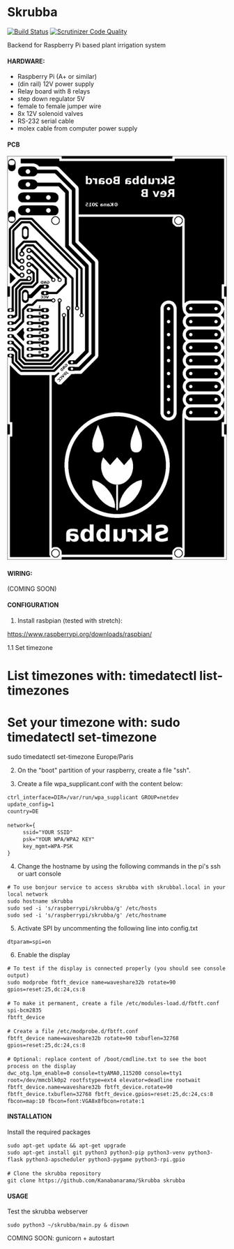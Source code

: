 # Skrubba

[![Build Status](https://scrutinizer-ci.com/g/Kanabanarama/Skrubba/badges/build.png?b=master)](https://scrutinizer-ci.com/g/Kanabanarama/Skrubba/build-status/master) [![Scrutinizer Code Quality](https://scrutinizer-ci.com/g/Kanabanarama/Skrubba/badges/quality-score.png?b=master)](https://scrutinizer-ci.com/g/Kanabanarama/Skrubba/?branch=master)

Backend for Raspberry Pi based plant irrigation system

#### HARDWARE:

- Raspberry Pi (A+ or similar)
- (din rail) 12V power supply
- Relay board with 8 relays
- step down regulator 5V
- female to female jumper wire
- 8x 12V solenoid valves
- RS-232 serial cable
- molex cable from computer power supply

#### PCB

![PCB](gfx/relaypcb01.png)

#### WIRING:

(COMING SOON)

#### CONFIGURATION

1. Install rasbpian (tested with stretch):

https://www.raspberrypi.org/downloads/raspbian/

1.1 Set timezone

# List timezones with: timedatectl list-timezones
# Set your timezone with: sudo timedatectl set-timezone <your timezone>
sudo timedatectl set-timezone Europe/Paris

2. On the "boot" partition of your raspberry, create a file "ssh".

3. Create a file wpa_supplicant.conf with the content below:

```
ctrl_interface=DIR=/var/run/wpa_supplicant GROUP=netdev
update_config=1
country=DE

network={
     ssid="YOUR SSID"
     psk="YOUR WPA/WPA2 KEY"
     key_mgmt=WPA-PSK
}
```

4. Change the hostname by using the following commands in the pi's ssh or uart console

```
# To use bonjour service to access skrubba with skrubbal.local in your local network
sudo hostname skrubba
sudo sed -i 's/raspberrypi/skrubba/g' /etc/hosts
sudo sed -i 's/raspberrypi/skrubba/g' /etc/hostname
```

5. Activate SPI by uncommenting the following line into config.txt

```
dtparam=spi=on
```

6. Enable the display

```
# To test if the display is connected properly (you should see console output)
sudo modprobe fbtft_device name=waveshare32b rotate=90 gpios=reset:25,dc:24,cs:8

# To make it permanent, create a file /etc/modules-load.d/fbtft.conf
spi-bcm2835
fbtft_device

# Create a file /etc/modprobe.d/fbtft.conf
fbtft_device name=waveshare32b rotate=90 txbuflen=32768 gpios=reset:25,dc:24,cs:8

# Optional: replace content of /boot/cmdline.txt to see the boot process on the display
dwc_otg.lpm_enable=0 console=ttyAMA0,115200 console=tty1 root=/dev/mmcblk0p2 rootfstype=ext4 elevator=deadline rootwait fbtft_device.name=waveshare32b fbtft_device.rotate=90 fbtft_device.txbuflen=32768 fbtft_device.gpios=reset:25,dc:24,cs:8 fbcon=map:10 fbcon=font:VGA8x8fbcon=rotate:1
```

#### INSTALLATION

Install the required packages

```
sudo apt-get update && apt-get upgrade
sudo apt-get install git python3 python3-pip python3-venv python3-flask python3-apscheduler python3-pygame python3-rpi.gpio

# Clone the skrubba repository
git clone https://github.com/Kanabanarama/Skrubba skrubba
```

#### USAGE

Test the skrubba webserver

```
sudo python3 ~/skrubba/main.py & disown
```

COMING SOON: gunicorn + autostart
